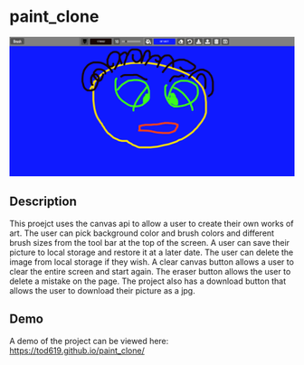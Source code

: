 # paint_clone

!['capture'](capture.png)

## Description

This proejct uses the canvas api to allow a user to create their own works of art. The user can pick background color and brush colors and different brush sizes from the tool bar at the top of the screen. A user can save their picture to local storage and restore it at a later date. The user can delete the image from local storage if they wish. A clear canvas button allows a user to clear the entire screen and start again. The eraser button allows the user to delete a mistake on the page. The project also has a download button that allows the user to download their picture as a jpg.

## Demo

A demo of the project can be viewed here: https://tod619.github.io/paint_clone/
